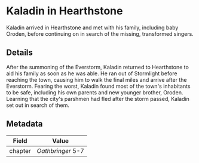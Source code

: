 # Kaladin in Hearthstone
Kaladin arrived in Hearthstone and met with his family, including baby Oroden, before continuing on in search of the missing, transformed singers.

## Details
After the summoning of the Everstorm, Kaladin returned to Hearthstone to aid his family as soon as he was able. He ran out of Stormlight before reaching the town, causing him to walk the final miles and arrive after the Everstorm. Fearing the worst, Kaladin found most of the town's inhabitants to be safe, including his own parents and new younger brother, Oroden. Learning that the city's parshmen had fled after the storm passed, Kaladin set out in search of them.

## Metadata
| Field | Value |
| ----- | ----- |
| chapter | *Oathbringer* 5-7 |
